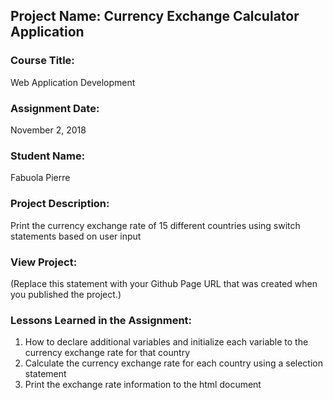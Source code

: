 ## Project Name:  Currency Exchange Calculator Application

### Course Title:
Web Application Development

### Assignment Date:  
November 2, 2018

### Student Name:  
Fabuola Pierre

### Project Description:
Print the currency exchange rate of 15 different countries using switch statements based on user input

### View Project:
(Replace this statement with your Github Page URL that was created when you 
 published the project.)

### Lessons Learned in the Assignment:
1. How to declare additional variables and initialize each variable to the currency exchange rate for that country
2. Calculate the currency exchange rate for each country using a selection statement
3. Print the exchange rate information to the html document

